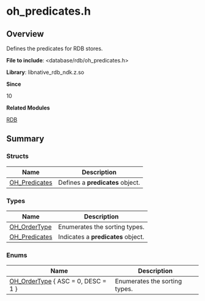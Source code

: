 # oh_predicates.h


## Overview

Defines the predicates for RDB stores.

**File to include**: <database/rdb/oh_predicates.h>

**Library**: libnative_rdb_ndk.z.so

**Since**

10

**Related Modules**

[RDB](_r_d_b.md)


## Summary


### Structs

| Name| Description|
| -------- | -------- |
| [OH_Predicates](_o_h___predicates.md) | Defines a **predicates** object. |


### Types

| Name| Description|
| -------- | -------- |
| [OH_OrderType](_r_d_b.md#oh_ordertype) | Enumerates the sorting types.|
| [OH_Predicates](_r_d_b.md#oh_predicates) | Indicates a **predicates** object. |


### Enums

| Name| Description|
| -------- | -------- |
| [OH_OrderType](_r_d_b.md#oh_ordertype-1) { ASC = 0, DESC = 1 } | Enumerates the sorting types.|
